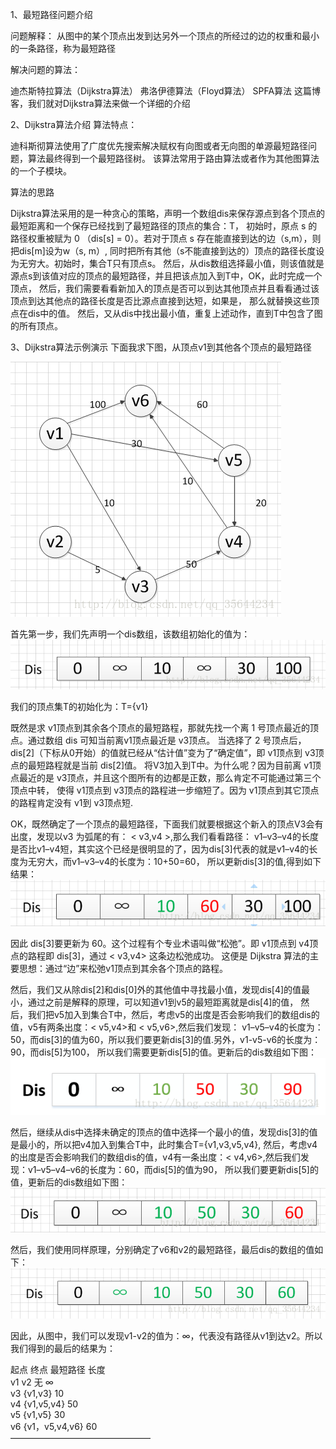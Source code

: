 1、最短路径问题介绍

问题解释：
从图中的某个顶点出发到达另外一个顶点的所经过的边的权重和最小的一条路径，称为最短路径

解决问题的算法：

迪杰斯特拉算法（Dijkstra算法）
弗洛伊德算法（Floyd算法）
SPFA算法
这篇博客，我们就对Dijkstra算法来做一个详细的介绍

2、Dijkstra算法介绍
算法特点：

迪科斯彻算法使用了广度优先搜索解决赋权有向图或者无向图的单源最短路径问题，算法最终得到一个最短路径树。
该算法常用于路由算法或者作为其他图算法的一个子模块。

算法的思路

Dijkstra算法采用的是一种贪心的策略，声明一个数组dis来保存源点到各个顶点的最短距离和一个保存已经找到了最短路径的顶点的集合：T，
初始时，原点 s 的路径权重被赋为 0 （dis[s] = 0）。若对于顶点 s 存在能直接到达的边（s,m），则把dis[m]设为w（s, m）,
同时把所有其他（s不能直接到达的）顶点的路径长度设为无穷大。初始时，集合T只有顶点s。
然后，从dis数组选择最小值，则该值就是源点s到该值对应的顶点的最短路径，并且把该点加入到T中，OK，此时完成一个顶点，
然后，我们需要看看新加入的顶点是否可以到达其他顶点并且看看通过该顶点到达其他点的路径长度是否比源点直接到达短，如果是，
那么就替换这些顶点在dis中的值。
然后，又从dis中找出最小值，重复上述动作，直到T中包含了图的所有顶点。

3、Dijkstra算法示例演示
下面我求下图，从顶点v1到其他各个顶点的最短路径

![pic/1.png](pic/1.png)


首先第一步，我们先声明一个dis数组，该数组初始化的值为：
![pic/2.png](pic/2.png)

我们的顶点集T的初始化为：T={v1}

既然是求 v1顶点到其余各个顶点的最短路程，那就先找一个离 1 号顶点最近的顶点。通过数组 dis 可知当前离v1顶点最近是 v3顶点。
当选择了 2 号顶点后，dis[2]（下标从0开始）的值就已经从“估计值”变为了“确定值”，即 v1顶点到 v3顶点的最短路程就是当前 dis[2]值。
将V3加入到T中。为什么呢？因为目前离 v1顶点最近的是 v3顶点，并且这个图所有的边都是正数，那么肯定不可能通过第三个顶点中转，
使得 v1顶点到 v3顶点的路程进一步缩短了。因为 v1顶点到其它顶点的路程肯定没有 v1到 v3顶点短.

OK，既然确定了一个顶点的最短路径，下面我们就要根据这个新入的顶点V3会有出度，发现以v3 为弧尾的有： < v3,v4 >,那么我们看看路径：
v1–v3–v4的长度是否比v1–v4短，其实这个已经是很明显的了，因为dis[3]代表的就是v1–v4的长度为无穷大，而v1–v3–v4的长度为：10+50=60，
所以更新dis[3]的值,得到如下结果：
![pic/3.png](pic/3.png)


因此 dis[3]要更新为 60。这个过程有个专业术语叫做“松弛”。即 v1顶点到 v4顶点的路程即 dis[3]，通过 < v3,v4> 这条边松弛成功。
这便是 Dijkstra 算法的主要思想：通过“边”来松弛v1顶点到其余各个顶点的路程。

然后，我们又从除dis[2]和dis[0]外的其他值中寻找最小值，发现dis[4]的值最小，通过之前是解释的原理，可以知道v1到v5的最短距离就是dis[4]的值，
然后，我们把v5加入到集合T中，然后，考虑v5的出度是否会影响我们的数组dis的值，v5有两条出度：< v5,v4>和 < v5,v6>,然后我们发现：
v1–v5–v4的长度为：50，而dis[3]的值为60，所以我们要更新dis[3]的值.另外，v1-v5-v6的长度为：90，而dis[5]为100，
所以我们需要更新dis[5]的值。更新后的dis数组如下图：
![pic/4.png](pic/4.png)

然后，继续从dis中选择未确定的顶点的值中选择一个最小的值，发现dis[3]的值是最小的，所以把v4加入到集合T中，此时集合T={v1,v3,v5,v4},
然后，考虑v4的出度是否会影响我们的数组dis的值，v4有一条出度：< v4,v6>,然后我们发现：v1–v5–v4–v6的长度为：60，而dis[5]的值为90，
所以我们要更新dis[5]的值，更新后的dis数组如下图：
![pic/5.png](pic/5.png)

然后，我们使用同样原理，分别确定了v6和v2的最短路径，最后dis的数组的值如下：
![pic/6.png](pic/6.png)

因此，从图中，我们可以发现v1-v2的值为：∞，代表没有路径从v1到达v2。所以我们得到的最后的结果为：

起点  终点    最短路径    长度  
v1    v2     无          ∞  
      v3     {v1,v3}    10  
      v4     {v1,v5,v4}  50  
      v5     {v1,v5}    30  
      v6     {v1，v5,v4,v6} 60  
————————————————


